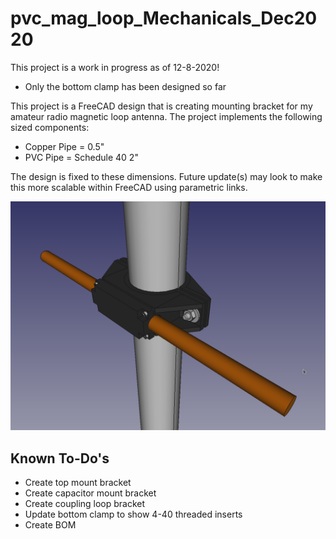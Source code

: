 # pvc_mag_loop_Mechanicals_Dec2020

This project is a work in progress as of 12-8-2020!
* Only the bottom clamp has been designed so far

This project is a FreeCAD design that is creating mounting bracket for my amateur radio magnetic loop antenna. The project implements the following sized components:

* Copper Pipe = 0.5"
* PVC Pipe = Schedule 40 2"

The design is fixed to these dimensions. Future update(s) may look to make this more scalable within FreeCAD using parametric links.

![PVC to copper pipe magnetic loop adapter overview CAD image](images/main_overview_20201208.png)

## Known To-Do's

* Create top mount bracket
* Create capacitor mount bracket
* Create coupling loop bracket
* Update bottom clamp to show 4-40 threaded inserts
* Create BOM
